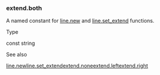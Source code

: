 ### extend.both

A named constant for [line.new](#fun_line.new) and [line.set\_extend](#fun_line.set_extend) functions.

Type

const string

See also

[line.new](#fun_line.new)[line.set\_extend](#fun_line.set_extend)[extend.none](#const_extend.none)[extend.left](#const_extend.left)[extend.right](#const_extend.right)

